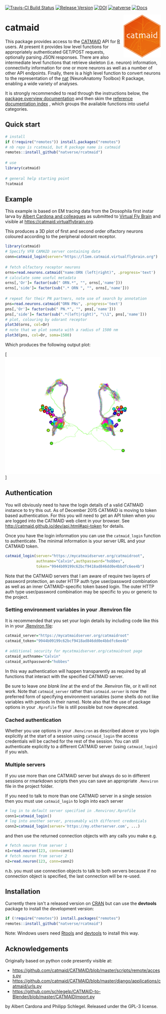 <!-- badges: start -->
[![Travis-CI Build Status](https://travis-ci.org/natverse/rcatmaid.svg?branch=master)](https://travis-ci.org/natverse/rcatmaid)
[![Release Version](https://img.shields.io/github/release/natverse/rcatmaid.svg)](https://github.com/natverse/rcatmaid/releases/latest) 
[![DOI](https://zenodo.org/badge/25650381.svg)](https://zenodo.org/badge/latestdoi/25650381)
[![natverse](https://img.shields.io/badge/natverse-Part%20of%20the%20natverse-a241b6)](https://natverse.github.io)
[![Docs](https://img.shields.io/badge/docs-100%25-brightgreen.svg)](https://natverse.github.io/rcatmaid/reference/)
<!-- badges: end -->
<img src="man/figures/logo.svg" align="right" height="139" />

# catmaid

This package provides access to the [CATMAID](http://catmaid.org/) API for 
[R](http://r-project.org/) users.  At present it provides low level functions 
for appropriately authenticated GET/POST requests, optionally parsing JSON responses.
There are also intermediate level functions that retrieve skeleton (i.e. neuron) 
information, connectivity information for one or more neurons as well as a number 
of other API endpoints. Finally, there is
a high level function to convert neurons to the representation of the
[nat](https://natvese.github.io/nat) (NeuroAnatomy Toolbox) R package, enabling
a wide variety of analyses.

It is strongly recommended to read through the instructions below, the [package
overview documentation](http://natverse.github.io/rcatmaid/reference/catmaid-package.html)
and then skim the [reference documentation index](http://natverse.github.io/rcatmaid/reference/)
, which groups the available functions into useful categories.

## Quick start
```r
# install
if (!require("remotes")) install.packages("remotes")
# nb repo is rcatmaid, but R package name is catmaid
remotes::install_github("natverse/rcatmaid")

# use 
library(catmaid)

# general help starting point
?catmaid
```
## Example
This example is based on EM tracing data from the Drosophila first instar larva
by [Albert Cardona and colleagues](https://elifesciences.org/articles/14859) as
submitted to [Virtual Fly Brain](https://virtualflybrain.org) and visible at https://catmaid.virtualflybrain.org.

This produces a 3D plot of first and second order olfactory neurons
coloured according to the peripheral odorant receptor.

```r
library(catmaid)
# Specify VFB CAMAID server containing data
conn=catmaid_login(server="https://l1em.catmaid.virtualflybrain.org")

# fetch olfactory receptor neurons
orns=read.neurons.catmaid("name:ORN (left|right)", .progress='text')
# calculate some useful metadata
orns[,'Or']= factor(sub(" ORN.*", "", orns[,'name']))
orns[,'side']= factor(sub(".* ORN ", "", orns[,'name']))

# repeat for their PN partners, note use of search by annotation
pns=read.neurons.catmaid("ORN PNs", .progress='text')
pns[,'Or']= factor(sub(" PN.*", "", pns[,'name']))
pns[,'side']= factor(sub(".*(left|right)", "\\1", pns[,'name']))
# plot, colouring by odorant receptor
plot3d(orns, col=Or)
# note that we plot somata with a radius of 1500 nm
plot3d(pns, col=Or, soma=1500)
```

Which produces the following output plot:

[![Larval PN](https://github.com/natverse/rcatmaid/raw/master/docs/articles/example-drosophila-larva-olfactory-system_files/figure-html/plot-1.png)]

## Authentication
You will obviously need to have the login details of a valid CATMAID instance to try 
this out. As of December 2015 CATMAID is moving to token based authentication. For this
you will need to get an API token when you are logged into the CATMAID web 
client in your browser. See http://catmaid.github.io/dev/api.html#api-token for
details. 

Once you have the login information you can use the `catmaid_login` function to 
authenticate. The minimal information is your server URL and your CATMAID token.

```r
catmaid_login(server="https://mycatmaidserver.org/catmaidroot",
              authname="Calvin",authpassword="hobbes",
              token="9944b09199c62bcf9418ad846dd0e4bbdfc6ee4b")
```

Note that the CATMAID servers that I am aware of require two layers of password
protection, an outer HTTP auth type user/password combination as well as an inner
CATMAID-specific token based login. The outer HTTP auth type user/password 
combination may be specific to you or generic to the project.

### Setting environment variables in your .Renviron file
It is recommended that you set your login details by including code like 
this in in your [.Renviron file](https://www.rdocumentation.org/packages/base/versions/3.4.0/topics/Startup):

```r
catmaid_server="https://mycatmaidserver.org/catmaidroot"
catmaid_token="9944b09199c62bcf9418ad846dd0e4bbdfc6ee4b"

# additional security for mycatmaidserver.org/catmaidroot page
catmaid_authname="Calvin"
catmaid_authpassword="hobbes"
```

In this way authentication will happen transparently as required by all functions
that interact with the specified CATMAID server.

Be sure to leave *one blank line* at the end of the .Renviron file, or it will not work.
Note that `catmaid_server` rather than `catmaid.server` is now the preferred form
of specifying environment variables (some shells do not like variables with periods in their name).
Note also that the use of package options in your `.Rprofile` file is still possible but now deprecated.

### Cached authentication 
Whether you use options in your `.Renviron` as described above or you login 
explicitly at the start of a session using `catmaid_login` the access credentials 
will be cached for the rest of the session. You can still authenticate explicitly
to a different CATMAID server (using `catmaid_login`) if you wish.

### Multiple servers
If you use more than one CATMAID server but always do so in different sessions
or rmarkdown scripts then you can save an appropriate `.Renviron` file in the 
project folder.

If you need to talk to more than one CATMAID server in a single session then you 
must use `catmaid_login` to login into each server

```r
# log in to default server specified in .Renviron/.Rprofile
conn1=catmaid_login()
# log into another server, presumably with different credentials
conn2=catmaid_login(server='https://my.otherserver.com', ...)
```

and then use the returned connection objects with any calls you make e.g.

```r
# fetch neuron from server 1
n1=read.neuron(123, conn=conn1)
# fetch neuron from server 2
n2=read.neuron(123, conn=conn2)
```
n.b. you must use connection objects to talk to both servers because if no 
connection object is specified, the last connection will be re-used.

## Installation
Currently there isn't a released version on [CRAN](https://cran.r-project.org/)
but can use the **devtools** package to install the development version:

```r
if (!require("remotes")) install.packages("remotes")
remotes::install_github("natverse/rcatmaid")
```

Note: Windows users need [Rtools](https://cran.r-project.org/bin/windows/Rtools/) and
[devtools](https://cran.r-project.org/package=devtools) to install this way.

## Acknowledgements

Originally based on python code presently visible at:

* https://github.com/catmaid/CATMAID/blob/master/scripts/remote/access.py
* https://github.com/catmaid/CATMAID/blob/master/django/applications/catmaid/urls.py
* https://github.com/schlegelp/CATMAID-to-Blender/blob/master/CATMAIDImport.py

by Albert Cardona and Philipp Schlegel. Released under the GPL-3 license.
